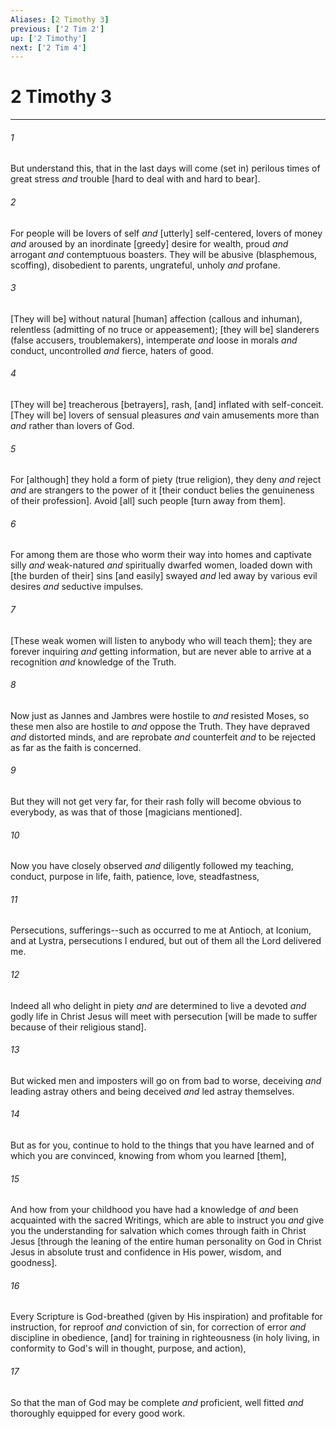 ```yaml
---
Aliases: [2 Timothy 3]
previous: ['2 Tim 2']
up: ['2 Timothy']
next: ['2 Tim 4']
---
```

# 2 Timothy 3

***














###### 1 






But understand this, that in the last days will come (set in) perilous times of great stress _and_ trouble [hard to deal with and hard to bear]. 













###### 2 






For people will be lovers of self _and_ [utterly] self-centered, lovers of money _and_ aroused by an inordinate [greedy] desire for wealth, proud _and_ arrogant _and_ contemptuous boasters. They will be abusive (blasphemous, scoffing), disobedient to parents, ungrateful, unholy _and_ profane. 













###### 3 






[They will be] without natural [human] affection (callous and inhuman), relentless (admitting of no truce or appeasement); [they will be] slanderers (false accusers, troublemakers), intemperate _and_ loose in morals _and_ conduct, uncontrolled _and_ fierce, haters of good. 













###### 4 






[They will be] treacherous [betrayers], rash, [and] inflated with self-conceit. [They will be] lovers of sensual pleasures _and_ vain amusements more than _and_ rather than lovers of God. 













###### 5 






For [although] they hold a form of piety (true religion), they deny _and_ reject _and_ are strangers to the power of it [their conduct belies the genuineness of their profession]. Avoid [all] such people [turn away from them]. 













###### 6 






For among them are those who worm their way into homes and captivate silly _and_ weak-natured _and_ spiritually dwarfed women, loaded down with [the burden of their] sins [and easily] swayed _and_ led away by various evil desires _and_ seductive impulses. 













###### 7 






[These weak women will listen to anybody who will teach them]; they are forever inquiring _and_ getting information, but are never able to arrive at a recognition _and_ knowledge of the Truth. 













###### 8 






Now just as Jannes and Jambres were hostile to _and_ resisted Moses, so these men also are hostile to _and_ oppose the Truth. They have depraved _and_ distorted minds, and are reprobate _and_ counterfeit _and_ to be rejected as far as the faith is concerned. 













###### 9 






But they will not get very far, for their rash folly will become obvious to everybody, as was that of those [magicians mentioned]. 













###### 10 






Now you have closely observed _and_ diligently followed my teaching, conduct, purpose in life, faith, patience, love, steadfastness, 













###### 11 






Persecutions, sufferings--such as occurred to me at Antioch, at Iconium, and at Lystra, persecutions I endured, but out of them all the Lord delivered me. 













###### 12 






Indeed all who delight in piety _and_ are determined to live a devoted _and_ godly life in Christ Jesus will meet with persecution [will be made to suffer because of their religious stand]. 













###### 13 






But wicked men and imposters will go on from bad to worse, deceiving _and_ leading astray others and being deceived _and_ led astray themselves. 













###### 14 






But as for you, continue to hold to the things that you have learned and of which you are convinced, knowing from whom you learned [them], 













###### 15 






And how from your childhood you have had a knowledge of _and_ been acquainted with the sacred Writings, which are able to instruct you _and_ give you the understanding for salvation which comes through faith in Christ Jesus [through the leaning of the entire human personality on God in Christ Jesus in absolute trust and confidence in His power, wisdom, and goodness]. 













###### 16 






Every Scripture is God-breathed (given by His inspiration) and profitable for instruction, for reproof _and_ conviction of sin, for correction of error _and_ discipline in obedience, [and] for training in righteousness (in holy living, in conformity to God's will in thought, purpose, and action), 













###### 17 






So that the man of God may be complete _and_ proficient, well fitted _and_ thoroughly equipped for every good work.

